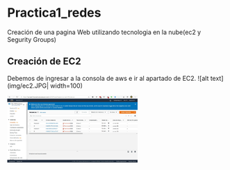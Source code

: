 # Practica1_redes
 Creación de una pagina Web  utilizando tecnologia en la nube(ec2 y Segurity Groups)

 ## Creación de EC2

 Debemos de ingresar a la consola de aws e ir al apartado de EC2.
![alt text](img/ec2.JPG| width=100)

<img src="img/ec2.JPG" width="300" />